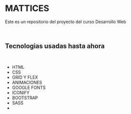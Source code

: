 <h1>MATTICES</h1>
<p> Este es un repositorio del proyecto del curso Desarrollo Web</p>
<br>
<h2>Tecnologias usadas hasta ahora</h2>
<br>
<ul>
    <li>HTML</li>
    <li>CSS</li>
    <li>GRID Y FLEX</li>
    <li>ANIMACIONES</li>
    <li>GOOGLE FONTS</li>
    <li>ICONIFY</li>
    <li>BOOTSTRAP</li>
    <li>SASS<li>

